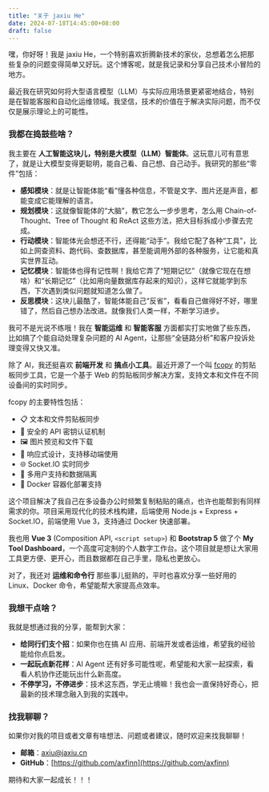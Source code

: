 ```yaml
---
title: "关于 jaxiu He"
date: 2024-07-18T14:45:00+08:00
draft: false
---
```


嘿，你好呀！我是 jaxiu He，一个特别喜欢折腾新技术的家伙，总想着怎么把那些复杂的问题变得简单又好玩。这个博客呢，就是我记录和分享自己技术小冒险的地方。

最近我在研究如何将大型语言模型（LLM）与实际应用场景更紧密地结合，特别是在智能客服和自动化运维领域。我坚信，技术的价值在于解决实际问题，而不仅仅是展示理论上的可能性。

### 我都在捣鼓些啥？

我主要在 **人工智能这块儿，特别是大模型（LLM）智能体**。这玩意儿可有意思了，就是让大模型变得更聪明，能自己看、自己想、自己动手。我研究的那些“零件”包括：

*   **感知模块**：就是让智能体能“看”懂各种信息，不管是文字、图片还是声音，都能变成它能理解的语言。
*   **规划模块**：这就像智能体的“大脑”，教它怎么一步步思考，怎么用 Chain-of-Thought、Tree of Thought 和 ReAct 这些方法，把大目标拆成小步骤去完成。
*   **行动模块**：智能体光会想还不行，还得能“动手”。我给它配了各种“工具”，比如上网查资料、跑代码、查数据库，甚至能调用外部的各种服务，让它能和真实世界互动。
*   **记忆模块**：智能体也得有记性啊！我给它弄了“短期记忆”（就像它现在在想啥）和“长期记忆”（比如用向量数据库存起来的知识），这样它就能学到东西，下次遇到类似问题就知道怎么做了。
*   **反思模块**：这块儿最酷了，智能体能自己“反省”，看看自己做得好不好，哪里错了，然后自己想办法改进。就像我们人类一样，不断学习进步。

我可不是光说不练哦！我在 **智能运维** 和 **智能客服** 方面都实打实地做了些东西，比如搞了个能自动处理复杂问题的 AI Agent，让那些“全链路分析”和客户投诉处理变得又快又准。

除了 AI，我还挺喜欢 **前端开发** 和 **搞点小工具**。最近开源了一个叫 [fcopy](https://github.com/axfinn/fcopy) 的剪贴板同步工具，它是一个基于 Web 的剪贴板同步解决方案，支持文本和文件在不同设备间的实时同步。

fcopy 的主要特性包括：
- 📋 文本和文件剪贴板同步
- 🔐 安全的 API 密钥认证机制
- 🖼️ 图片预览和文件下载
- 📱 响应式设计，支持移动端使用
- 🌐 Socket.IO 实时同步
- 👤 多用户支持和数据隔离
- 🐳 Docker 容器化部署支持

这个项目解决了我自己在多设备办公时频繁复制粘贴的痛点，也许也能帮到有同样需求的你。项目采用现代化的技术栈构建，后端使用 Node.js + Express + Socket.IO，前端使用 Vue 3，支持通过 Docker 快速部署。

我也用 **Vue 3** (Composition API, `<script setup>`) 和 **Bootstrap 5** 做了个 **My Tool Dashboard**，一个高度可定制的个人数字工作台。这个项目就是想让大家用工具更方便、更开心，而且数据都在自己手里，隐私也更放心。

对了，我还对 **运维和命令行** 那些事儿挺熟的，平时也喜欢分享一些好用的 Linux、Docker 命令，希望能帮大家提高点效率。

### 我想干点啥？

我就是想通过我的分享，能帮到大家：

*   **给同行们支个招**：如果你也在搞 AI 应用、前端开发或者运维，希望我的经验能给你点启发。
*   **一起玩点新花样**：AI Agent 还有好多可能性呢，希望能和大家一起探索，看看人机协作还能玩出什么新高度。
*   **不停学习，不停进步**：技术这东西，学无止境嘛！我也会一直保持好奇心，把最新的技术理念融入到我的实践中。

### 找我聊聊？

如果你对我的项目或者文章有啥想法、问题或者建议，随时欢迎来找我聊聊！

*   **邮箱**：axiu@jaxiu.cn
*   **GitHub**：[https://github.com/axfinn](https://github.com/axfinn)

期待和大家一起成长！！！